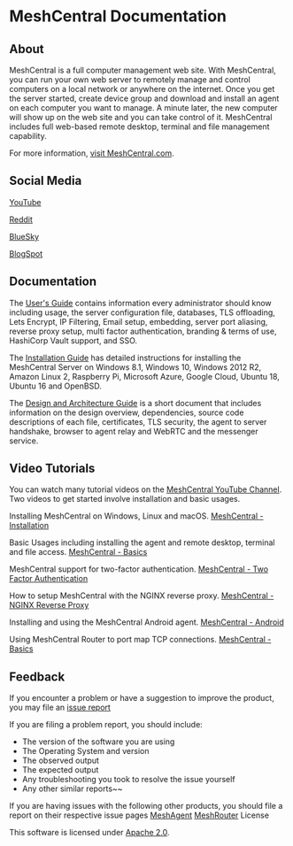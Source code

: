 # MeshCentral Documentation

## About

MeshCentral is a full computer management web site. With MeshCentral, you can run your own web server to remotely manage and control computers on a local network or anywhere on the internet. Once you get the server started, create device group and download and install an agent on each computer you want to manage. A minute later, the new computer will show up on the web site and you can take control of it. MeshCentral includes full web-based remote desktop, terminal and file management capability.

For more information, [visit MeshCentral.com](https://www.meshcentral.com/).

## Social Media

[YouTube](https://www.youtube.com/channel/UCJWz607A8EVlkilzcrb-GKg/videos)

[Reddit](https://www.reddit.com/r/MeshCentral/)

[BlueSky](https://bsky.app/profile/meshcentral.bsky.social)

[BlogSpot](https://meshcentral2.blogspot.com/)

## Documentation

The [User's Guide](meshcentral) contains information every administrator should know including usage, the server configuration file, databases, TLS offloading, Lets Encrypt, IP Filtering, Email setup, embedding, server port aliasing, reverse proxy setup, multi factor authentication, branding & terms of use, HashiCorp Vault support, and SSO.

The [Installation Guide](install/install2.md) has detailed instructions for installing the MeshCentral Server on Windows 8.1, Windows 10, Windows 2012 R2, Amazon Linux 2, Raspberry Pi, Microsoft Azure, Google Cloud, Ubuntu 18, Ubuntu 16 and OpenBSD.

The [Design and Architecture Guide](design) is a short document that includes information on the design overview, dependencies, source code descriptions of each file, certificates, TLS security, the agent to server handshake, browser to agent relay and WebRTC and the messenger service.

## Video Tutorials

You can watch many tutorial videos on the [MeshCentral YouTube Channel](https://www.youtube.com/channel/UCJWz607A8EVlkilzcrb-GKg/videos). Two videos to get started involve installation and basic usages.

Installing MeshCentral on Windows, Linux and macOS.
[MeshCentral - Installation](https://www.youtube.com/watch?v=GsQbWZmRRAU)

Basic Usages including installing the agent and remote desktop, terminal and file access.
[MeshCentral - Basics](https://www.youtube.com/watch?v=D9Q7M7PdTg0)

MeshCentral support for two-factor authentication.
[MeshCentral - Two Factor Authentication](https://www.youtube.com/watch?v=luLZKcma9l0)

How to setup MeshCentral with the NGINX reverse proxy.
[MeshCentral - NGINX Reverse Proxy](https://www.youtube.com/watch?v=YSmiLyKSX2I)

Installing and using the MeshCentral Android agent.
[MeshCentral - Android](https://www.youtube.com/watch?v=wi1HYdW00Bk)

Using MeshCentral Router to port map TCP connections.
[MeshCentral - Basics](https://www.youtube.com/watch?v=BubeVRmbCRM)

## Feedback

If you encounter a problem or have a suggestion to improve the product, you may file an [issue report](https://github.com/Ylianst/MeshCentral/issues/)

If you are filing a problem report, you should include:

* The version of the software you are using
* The Operating System and version
* The observed output
* The expected output
* Any troubleshooting you took to resolve the issue yourself
* Any other similar reports~~

If you are having issues with the following other products, you should file a report on their respective issue pages
[MeshAgent](https://github.com/Ylianst/MeshAgent/issues)
[MeshRouter](https://github.com/Ylianst/MeshCentralRouter/issues)
License

This software is licensed under [Apache 2.0](https://www.apache.org/licenses/LICENSE-2.0).
